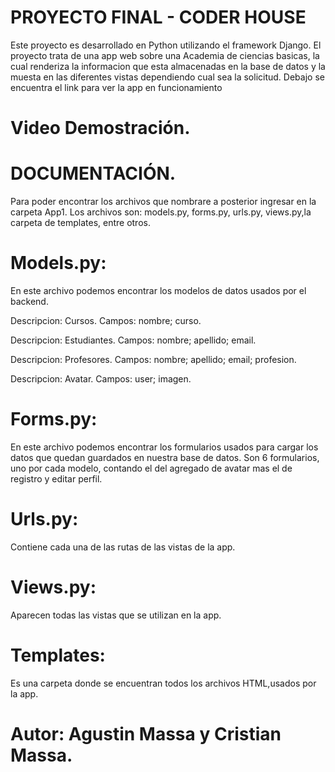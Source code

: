 # PROYECTO FINAL - CODER HOUSE
Este proyecto es desarrollado en Python utilizando el framework Django. 
El proyecto trata de una app web sobre una Academia de ciencias basicas, la cual renderiza la informacion que esta almacenadas en la base de datos y la muesta en las diferentes vistas dependiendo cual sea la solicitud.
Debajo se encuentra el link para ver la app en funcionamiento 

# Video Demostración.


# DOCUMENTACIÓN.
Para poder encontrar los archivos que nombrare a posterior ingresar  en la carpeta App1.
Los archivos son: models.py, forms.py, urls.py, views.py,la carpeta de templates, entre otros.

# Models.py:
En este archivo podemos encontrar los modelos de datos usados por el backend.

Descripcion: Cursos. 
Campos: nombre; curso.

Descripcion: Estudiantes. 
Campos: nombre; apellido; email.

Descripcion: Profesores. 
Campos: nombre; apellido; email; profesion.

Descripcion: Avatar. 
Campos: user; imagen.

# Forms.py:
En este archivo podemos encontrar los formularios usados para cargar los datos que quedan guardados en nuestra base de datos.
Son 6 formularios, uno por cada modelo, contando el del agregado de avatar mas el de registro y editar perfil.

# Urls.py:
Contiene cada una de las rutas de las vistas de la app. 

# Views.py:
Aparecen todas las vistas que se utilizan en la app.

# Templates:
Es una carpeta donde se encuentran todos los archivos HTML,usados por la app.

# Autor: Agustin Massa y Cristian Massa.
